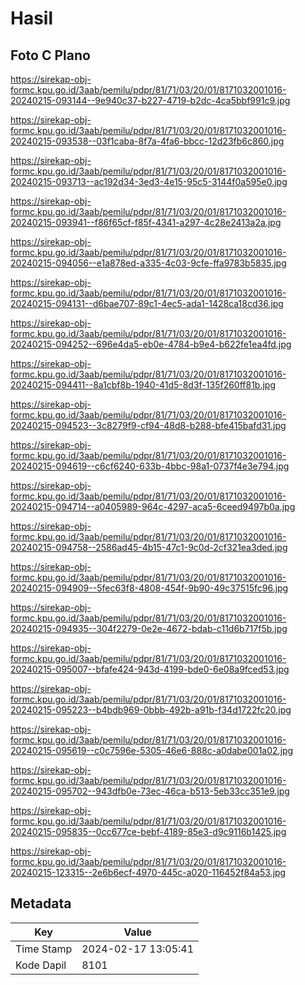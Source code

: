 # Hasil

## Foto C Plano

https://sirekap-obj-formc.kpu.go.id/3aab/pemilu/pdpr/81/71/03/20/01/8171032001016-20240215-093144--9e940c37-b227-4719-b2dc-4ca5bbf991c9.jpg

https://sirekap-obj-formc.kpu.go.id/3aab/pemilu/pdpr/81/71/03/20/01/8171032001016-20240215-093538--03f1caba-8f7a-4fa6-bbcc-12d23fb6c860.jpg

https://sirekap-obj-formc.kpu.go.id/3aab/pemilu/pdpr/81/71/03/20/01/8171032001016-20240215-093713--ac192d34-3ed3-4e15-95c5-3144f0a595e0.jpg

https://sirekap-obj-formc.kpu.go.id/3aab/pemilu/pdpr/81/71/03/20/01/8171032001016-20240215-093941--f86f65cf-f85f-4341-a297-4c28e2413a2a.jpg

https://sirekap-obj-formc.kpu.go.id/3aab/pemilu/pdpr/81/71/03/20/01/8171032001016-20240215-094056--e1a878ed-a335-4c03-9cfe-ffa9783b5835.jpg

https://sirekap-obj-formc.kpu.go.id/3aab/pemilu/pdpr/81/71/03/20/01/8171032001016-20240215-094131--d6bae707-89c1-4ec5-ada1-1428ca18cd36.jpg

https://sirekap-obj-formc.kpu.go.id/3aab/pemilu/pdpr/81/71/03/20/01/8171032001016-20240215-094252--696e4da5-eb0e-4784-b9e4-b622fe1ea4fd.jpg

https://sirekap-obj-formc.kpu.go.id/3aab/pemilu/pdpr/81/71/03/20/01/8171032001016-20240215-094411--8a1cbf8b-1940-41d5-8d3f-135f260ff81b.jpg

https://sirekap-obj-formc.kpu.go.id/3aab/pemilu/pdpr/81/71/03/20/01/8171032001016-20240215-094523--3c8279f9-cf94-48d8-b288-bfe415bafd31.jpg

https://sirekap-obj-formc.kpu.go.id/3aab/pemilu/pdpr/81/71/03/20/01/8171032001016-20240215-094619--c6cf6240-633b-4bbc-98a1-0737f4e3e794.jpg

https://sirekap-obj-formc.kpu.go.id/3aab/pemilu/pdpr/81/71/03/20/01/8171032001016-20240215-094714--a0405989-964c-4297-aca5-6ceed9497b0a.jpg

https://sirekap-obj-formc.kpu.go.id/3aab/pemilu/pdpr/81/71/03/20/01/8171032001016-20240215-094758--2586ad45-4b15-47c1-9c0d-2cf321ea3ded.jpg

https://sirekap-obj-formc.kpu.go.id/3aab/pemilu/pdpr/81/71/03/20/01/8171032001016-20240215-094909--5fec63f8-4808-454f-9b90-49c37515fc96.jpg

https://sirekap-obj-formc.kpu.go.id/3aab/pemilu/pdpr/81/71/03/20/01/8171032001016-20240215-094935--304f2279-0e2e-4672-bdab-c11d6b717f5b.jpg

https://sirekap-obj-formc.kpu.go.id/3aab/pemilu/pdpr/81/71/03/20/01/8171032001016-20240215-095007--bfafe424-943d-4199-bde0-6e08a9fced53.jpg

https://sirekap-obj-formc.kpu.go.id/3aab/pemilu/pdpr/81/71/03/20/01/8171032001016-20240215-095223--b4bdb969-0bbb-492b-a91b-f34d1722fc20.jpg

https://sirekap-obj-formc.kpu.go.id/3aab/pemilu/pdpr/81/71/03/20/01/8171032001016-20240215-095619--c0c7596e-5305-46e6-888c-a0dabe001a02.jpg

https://sirekap-obj-formc.kpu.go.id/3aab/pemilu/pdpr/81/71/03/20/01/8171032001016-20240215-095702--943dfb0e-73ec-46ca-b513-5eb33cc351e9.jpg

https://sirekap-obj-formc.kpu.go.id/3aab/pemilu/pdpr/81/71/03/20/01/8171032001016-20240215-095835--0cc677ce-bebf-4189-85e3-d9c9116b1425.jpg

https://sirekap-obj-formc.kpu.go.id/3aab/pemilu/pdpr/81/71/03/20/01/8171032001016-20240215-123315--2e6b6ecf-4970-445c-a020-116452f84a53.jpg


## Metadata

| Key        | Value               |
| ---------- | ------------------- |
| Time Stamp | 2024-02-17 13:05:41 |
| Kode Dapil | 8101                |



